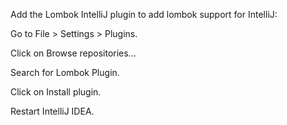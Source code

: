 Add the Lombok IntelliJ plugin to add lombok support for IntelliJ:

Go to File > Settings > Plugins.

Click on Browse repositories...

Search for Lombok Plugin.

Click on Install plugin.

Restart IntelliJ IDEA.


